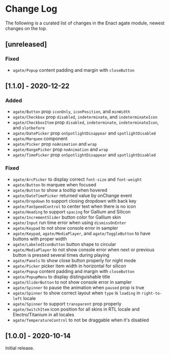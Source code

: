 # Change Log

The following is a curated list of changes in the Enact agate module, newest changes on the top.

## [unreleased]
 
### Fixed

- `agate/Popup` content padding and margin with `closeButton`

## [1.1.0] - 2020-12-22

### Added

- `agate/Button` prop `iconOnly`, `iconPosition`, and `minWidth`
- `agate/Checkbox` prop `disabled`, `indeterminate`, and `indeterminateIcon`
- `agate/CheckboxItem` prop `disabled`, `indeterminate`, `indeterminateIcon`, and `slotbefore`
- `agate/DatePicker` prop `onSpotlightDisappear` and `spotlightDisabled`
- `agate/Marquee` component
- `agate/Picker` prop `noAnimation` and `wrap`
- `agate/RangePicker` prop `noAnimation` and `wrap`
- `agate/TimePicker` prop `onSpotlightDisappear` and `spotlightDisabled`
 
### Fixed

- `agate/ArcPicker` to display correct `font-size` and `font-weight`
- `agate/Button` to marquee when focused
- `agate/Button` to show a tooltip when hovered
- `agate/DateTimePicker` returned value by onChange event
- `agate/Dropdown` to support closing dropdown with back key
- `agate/FanSpeedControl` to center text when there is no icon
- `agate/Heading` to support `spacing` for Gallium and Silicon
- `agate/IncrementSlider` button color for Gallium skin
- `agate/Input` run time error when using `dismissOnEnter`
- `agate/Keypad` to not show console error in sampler
- `agate/Keypad`, `agate/MediaPlayer`, and `agate/ToggleButton` to have buttons with proper width
- `agate/LabeledIconButton` button shape to circular
- `agate/MediaPlayer` to not show console error when next or previous button is pressed several times during playing
- `agate/Panels` to show close button properly for night mode
- `agate/Picker` picker item width in horizontal for silicon
- `agate/Popup` content padding and margin with `closeButton`
- `agate/PopupMenu` to display distinguishable title
- `agate/SliderButton` to not show console error in sampler
- `agate/Spinner` to pause the animation when `paused` prop is true
- `agate/Spinner` to show correct layout when `type` is `loading` in `right-to-left` locale
- `agate/Spinner` to support `transparent` prop properly
- `agate/SwitchItem` icon position for all skins in RTL locale and Electro/Titanium in all locales
- `agate/TemperatureControl` to not be draggable when it's disabled

## [1.0.0] - 2020-10-14

Initial release.
